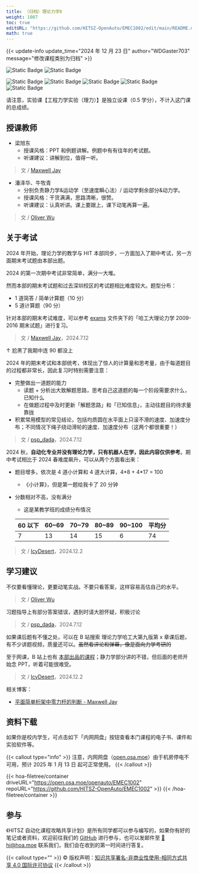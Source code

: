 ```yaml
---
title: （归档）理论力学Ⅱ
weight: 1007
toc: true
editURL: "https://github.com/HITSZ-OpenAuto/EMEC1002/edit/main/README.md"
math: true
---
```


{{< update-info update_time="2024 年 12 月 23 日" author="WDGaster703" message="修改课程类别为归档" >}}

<div class="img-div hx-mt-4 hx-flex-row hx-justify-start hx-items-center">

![Static Badge](https://img.shields.io/badge/%E8%80%83%E8%AF%95%E8%AF%BE-red)
![Static Badge](https://img.shields.io/badge/%E5%AD%A6%E5%88%86-4-moccasin)

![Static Badge](https://img.shields.io/badge/%E6%88%90%E7%BB%A9%E6%9E%84%E6%88%90（2024）-gold)
![Static Badge](https://img.shields.io/badge/%E5%B9%B3%E6%97%B6%E8%80%83%E5%8B%A4-10%25-wheat)
![Static Badge](https://img.shields.io/badge/%E4%BD%9C%E4%B8%9A&%E5%B0%8F%E6%B5%8B-20%25-wheat)
![Static Badge](https://img.shields.io/badge/%E6%9C%9F%E4%B8%AD%E8%80%83%E8%AF%95-20%25-wheat)
![Static Badge](https://img.shields.io/badge/%E6%9C%9F%E6%9C%AB%E8%80%83%E8%AF%95-50%25-wheat)

</div>

请注意，实验课【工程力学实验（理力）】是独立设课（0.5 学分），不计入这门课的总成绩。

## 授课教师

- 梁旭东
  - 授课风格：PPT 和例题讲解。例题中有有往年的考试题。
  - 听课建议：讲解到位，值得一听。
> 文 / [Maxwell Jay](https://github.com/MaxwellJay256)
- 潘泽华、牛牧青
  - 分别负责静力学&运动学（至速度瞬心法）/ 运动学剩余部分&动力学。
  - 授课风格：干货满满，思路清晰，很赞。
  - 听课建议：认真听讲。课上要跟上，课下动笔再算一遍。
> 文 / [Oliver Wu](https://github.com/OliverWu515)

## 关于考试

2024 年开始，理论力学的教学与 HIT 本部同步，一方面加入了期中考试，另一方面期末考试题由本部出题。

2024 的第一次期中考试非常简单，满分一大堆。

然而本部的期末考试题和过去深圳校区的考试题相比难度较大。题型分布：
- 1 道简答 / 简单计算题（10 分）
- 5 道计算题（90 分）

针对本部的期末考试难度，可以参考 [exams](https://github.com/HITSZ-OpenAuto/EMEC1002/tree/main/exams) 文件夹下的「哈工大理论力学 2009-2016 期末试题」进行复习。

> 文 / [Maxwell Jay](https://github.com/MaxwellJay256)，2024.7.12

↑ 尬黑了我期中连 90 都没上

2024 年的期末考试和本部统考，体现出了惊人的计算量和思考量，由于每道题目的过程都非常长，因此复习时特别需要注意：
- 完整做出一道题的能力
  - 读题 + 分析出大致解题思路，思考自己这道题的每一个阶段需要求什么，已知什么
  - 在做题过程中及时更新「解题思路」和「已知信息」，主动往题目的待求量靠拢
- 积累常用模型的常见结论，包括均质圆在水平面上只滚不滑的速度、加速度分布；不同情况下绳子绕动滑轮的速度、加速度分布（这两个都很重要！）

> 文 / [psp_dada](https://github.com/pspdada)，2024.7.12

2024 秋，**自动化专业并没有理论力学，只有机器人在学，因此内容仅供参考**。期中考试相比于 2024 春难度飙升，可以从两个方面看出来：

- 题目增多，依次是 4 道小计算和 4 道大计算，4\*8 + 4\*17 = 100
  - 《小计算》，但是第一题给我卡了 20 分钟
- 分数相对不高，没有满分
  - 这是某教学班的成绩分布情况

  | 60 以下 | 60~69  | 70~79  |  80~89 |  90~100 | 平均分  |
  |---|---|---|---|---|---|
  | 7  | 13  | 14  | 15  |  6 |  74 |

> 文 / [IcyDesert](https://github.com/IcyDesert)，2024.12.2

## 学习建议

不仅要看懂理论，更要动笔实战。不要只看答案，这样容易高估自己的水平。
> 文 / [Oliver Wu](https://github.com/OliverWu515)

习题指导上有部分答案错误，遇到时请大胆怀疑，积极讨论
> 文 / [psp_dada](https://github.com/pspdada)，2024.7.12

如果课后题有不懂之处，可以在 B 站搜索  理论力学哈工大第九版第 x 章课后题，有不少讲题视频，质量还可以。~~虽然看评论和弹幕，像是面向力学考研的~~

至于网课，B 站上也有 [本部出品的课程](https://www.bilibili.com/video/BV1Gg41197GP)；静力学部分讲的不错，但后面的老师开始念 PPT，听着可能很难受。

> 文 / [IcyDesert](https://github.com/IcyDesert)，2024.12.2

相关博客：
- [平面简单桁架中零力杆的判断 - Maxwell Jay](https://hoa.moe/blog/zero-force-poles)

## 资料下载

如果你是校内学生，可点击如下「内网网盘」按钮查看本门课程的电子书、课件和实验软件等。

{{< callout type="info" >}}
  注意，内网网盘（[open.osa.moe](https://open.osa.moe/openauto)）由于机房停电不可用，预计 2025 年 1 月 13 日 起可正常使用。
{{< /callout >}}

{{< hoa-filetree/container driveURL="https://open.osa.moe/openauto/EMEC1002" repoURL="https://github.com/HITSZ-OpenAuto/EMEC1002" >}}
{{< /hoa-filetree/container >}}

## 参与

《HITSZ 自动化课程攻略共享计划》是所有同学都可以参与编写的，如果你有好的笔记或者资料，欢迎前往我们的 [GitHub](https://github.com/HITSZ-OpenAuto) 进行参与，也可以发邮件至 [📮hi@hoa.moe](mailto:hi@hoa.moe) 联系我们，我们会在收到的第一时间进行答复。

{{< callout type="" >}}
  © 版权声明：[知识共享署名-非商业性使用-相同方式共享 4.0 国际许可协议](https://creativecommons.org/licenses/by-nc-sa/4.0/)
{{< /callout >}}
